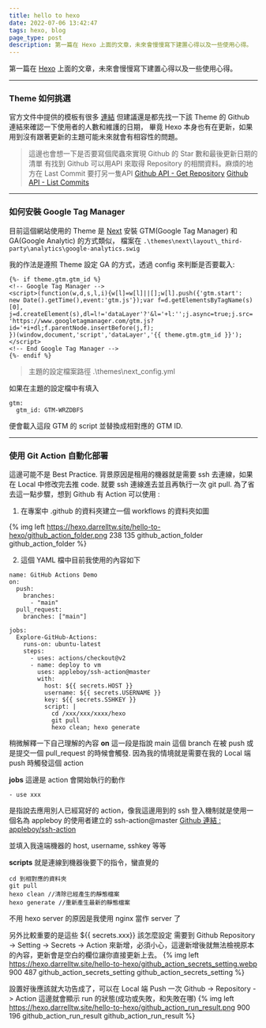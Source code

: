 ```yaml
---
title: hello to hexo
date: 2022-07-06 13:42:47
tags: hexo, blog
page_type: post
description: 第一篇在 Hexo 上面的文章，未來會慢慢寫下建置心得以及一些使用心得。
---
```


第一篇在 [Hexo](https://hexo.io/) 上面的文章，未來會慢慢寫下建置心得以及一些使用心得。

---

### Theme 如何挑選

官方文件中提供的模板有很多 [連結](https://hexo.io/themes/)
但建議還是都先找一下該 Theme 的 Github 連結來確認一下使用者的人數和維護的日期，
畢竟 Hexo 本身也有在更新，如果用到沒有跟著更新的主題可能未來就會有相容性的問題。
> 這邊也會想一下是否要寫個爬蟲來實現 Github 的 Star 數和最後更新日期的清單
> 有找到 Github 可以用API 來取得 Repository 的相關資料。麻煩的地方在 Last Commit 要打另一隻API
> [Github API - Get Repository](https://docs.github.com/en/rest/repos/repos#get-a-repository)
> [Github API - List Commits](https://docs.github.com/en/rest/commits/commits)

---

### 如何安裝 Google Tag Manager

目前這個網站使用的 Theme 是 [Next](https://github.com/theme-next/hexo-theme-next)
安裝 GTM(Google Tag Manager) 和 GA(Google Analytic) 的方式類似，
檔案在 ```.\themes\next\layout\_third-party\analytics\google-analytics.swig```

我的作法是遵照 Theme 設定 GA 的方式，透過 config 來判斷是否要載入:

```
{%- if theme.gtm.gtm_id %}
<!-- Google Tag Manager -->
<script>(function(w,d,s,l,i){w[l]=w[l]||[];w[l].push({'gtm.start':
new Date().getTime(),event:'gtm.js'});var f=d.getElementsByTagName(s)[0],
j=d.createElement(s),dl=l!='dataLayer'?'&l='+l:'';j.async=true;j.src=
'https://www.googletagmanager.com/gtm.js?id='+i+dl;f.parentNode.insertBefore(j,f);
})(window,document,'script','dataLayer','{{ theme.gtm.gtm_id }}');</script>
<!-- End Google Tag Manager -->
{%- endif %}
```

> 主題的設定檔案路徑
> .\themes\next\_config.yml

如果在主題的設定檔中有填入
```
gtm:
  gtm_id: GTM-WRZDBFS
```
便會載入這段 GTM 的 script 並替換成相對應的 GTM ID.

---

### 使用 Git Action 自動化部署

這邊可能不是 Best Practice. 
背景原因是租用的機器就是需要 ssh 去連線，如果在 Local 中修改完去推 code.
就要 ssh 連線進去並且再執行一次 git pull.
為了省去這一點步驟，想到 Github 有 Action 可以使用 : 

1. 在專案中 .github 的資料夾建立一個 workflows 的資料夾如圖
<!-- ![github_action_folder](./hello-to-hexo/github_action_folder.png) -->
{% img left	https://hexo.darrelltw.site/hello-to-hexo/github_action_folder.png 238 135 github_action_folder github_action_folder %}

2. 這個 YAML 檔中目前我使用的內容如下
```
name: GitHub Actions Demo
on: 
  push:
    branches:
      - "main"
  pull_request:
    branches: ["main"]

jobs:
  Explore-GitHub-Actions:
    runs-on: ubuntu-latest
    steps:
      - uses: actions/checkout@v2
      - name: deploy to vm
        uses: appleboy/ssh-action@master
        with:
          host: ${{ secrets.HOST }}
          username: ${{ secrets.USERNAME }}
          key: ${{ secrets.SSHKEY }}
          script: |
            cd /xxx/xxx/xxxx/hexo 
            git pull
            hexo clean; hexo generate

```

稍微解釋一下自己理解的內容
**on**
這一段是指說 main 這個 branch 在被 push 或是提交一個 pull_request 的時候會觸發. 
因為我的情境就是需要在我的 Local 端 push 時觸發這個 action

**jobs**
這邊是 action 會開始執行的動作

``` 
- use xxx
```
是指說去應用別人已經寫好的 action，像我這邊用到的 ssh 登入機制就是使用一個名為 appleboy 的使用者建立的 ssh-action@master
[Github 連結 : appleboy/ssh-action](https://github.com/appleboy/ssh-action)

並填入我遠端機器的 host, username, sshkey 等等

**scripts** 就是連線到機器後要下的指令，蠻直覺的
```
cd 到相對應的資料夾
git pull
hexo clean //清除已經產生的靜態檔案
hexo generate //重新產生最新的靜態檔案
```
不用 hexo server 的原因是我使用 nginx 當作 server 了

另外比較重要的是這些 ${{ secrets.xxx}} 該怎麼設定
需要到 Github Repository -> Setting -> Secrets -> Action 來新增，必須小心，這邊新增後就無法檢視原本的內容，更新會是空白的欄位讓你直接更新上去。
{% img left	https://hexo.darrelltw.site/hello-to-hexo/github_action_secrets_setting.webp 900 487 github_action_secrets_setting github_action_secrets_setting %}

設置好後應該就大功告成了，可以在 Local 端 Push 一次
Github -> Repository -> Action 這邊就會顯示 run 的狀態(成功或失敗，和失敗在哪)
{% img left	https://hexo.darrelltw.site/hello-to-hexo/github_action_run_result.png 900 196 github_action_run_result github_action_run_result %}
